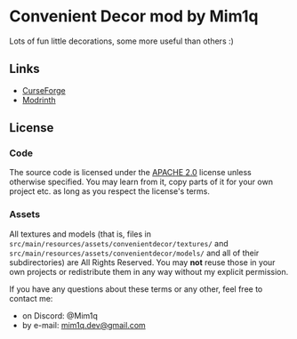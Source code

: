 # Convenient Decor mod by Mim1q

Lots of fun little decorations, some more useful than others :)

## Links

- [CurseForge](https://www.curseforge.com/minecraft/mc-mods/convenient-decor)
- [Modrinth](https://modrinth.com/mod/convenient-decor)

## License

### Code
The source code is licensed under the [APACHE 2.0](https://www.apache.org/licenses/LICENSE-2.0.html) license unless otherwise specified. You may learn from it, copy parts of it for your own project etc. as long as you respect the license's terms.

### Assets
All textures and models (that is, files in `src/main/resources/assets/convenientdecor/textures/` and `src/main/resources/assets/convenientdecor/models/` and all of their subdirectories) are All Rights Reserved. You may **not** reuse those in your own projects or redistribute them in any way without my explicit permission.

If you have any questions about these terms or any other, feel free to contact me:
- on Discord: @Mim1q
- by e-mail: [mim1q.dev@gmail.com](mailto:mim1q.dev@gmail.com)
